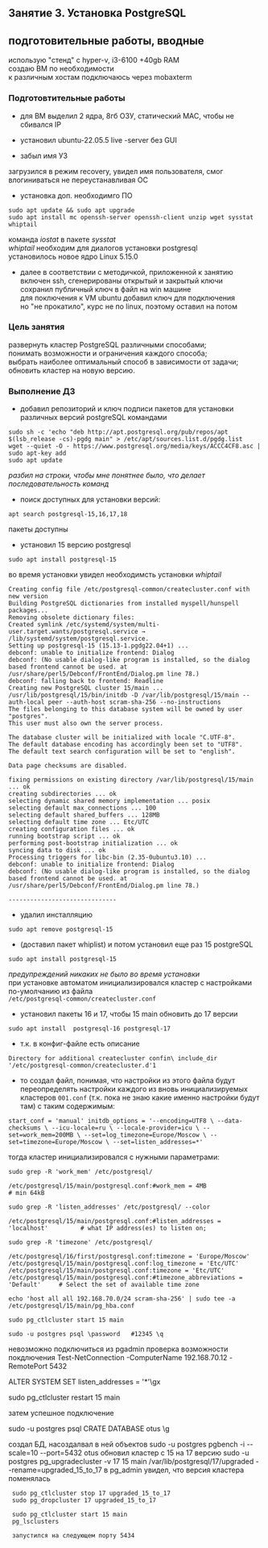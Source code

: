 ## Занятие 3. Установка PostgreSQL

## подготовительные работы, вводные

использую "стенд" с hyper-v, i3-6100 +40gb RAM\
создаю ВМ по необходимости\
к различным хостам подключаюсь через mobaxterm

### Подготовтительные работы
* для ВМ выделил 2 ядра, 8гб ОЗУ, статический MAC, чтобы не сбивался IP

* установил ubuntu-22.05.5 live -server без GUI

* забыл имя УЗ

загрузился в режим recovery, увидел имя пользователя, смог влогиниваться не переустанавливая ОС

* установка доп. необходимго ПО

```sudo apt update && sudo apt upgrade```\
```sudo apt install mc openssh-server openssh-client unzip wget sysstat whiptail```

команда _iostat_ в пакете _sysstat_\
_whiptail_ необходим для диалогов установки postgresql\
установилось новое ядро Linux 5.15.0

* далее в соответствии с методичкой, приложенной к занятию\
включен ssh, сгенерированы открытый и закрытый ключи\
сохранил публичный ключ в файл на win машине\
для поключения к VM ubuntu добавил ключ для подключения\
но "не прокатило", курс не по  linux, поэтому оставил на потом

### Цель занятия

развернуть кластер PostgreSQL различными способами;\
понимать возможности и ограничения каждого способа;\
выбрать наиболее оптимальный способ в зависимости от задачи;\
обновить кластер на новую версию.

### Выполнение ДЗ

* добавил репозиторий и ключ подписи пакетов для установки различных версий postgreSQL командами

```sudo sh -c 'echo "deb http://apt.postgresql.org/pub/repos/apt $(lsb_release -cs)-pgdg main" > /etc/apt/sources.list.d/pgdg.list```\
```wget --quiet -O - https://www.postgresql.org/media/keys/ACCC4CF8.asc | sudo apt-key add```\
```sudo apt update```

_разбил на строки, чтобы мне понятнее было, что делает последовательность команд_

* поиск доступных для установки версий:

```apt search postgresql-15,16,17,18```

пакеты доступны

* установил 15 версию postgresql

```sudo apt install postgresql-15```

во время установки увидел необходимсть установки _whiptail_

```------------------------------
Creating config file /etc/postgresql-common/createcluster.conf with new version
Building PostgreSQL dictionaries from installed myspell/hunspell packages...
Removing obsolete dictionary files:
Created symlink /etc/systemd/system/multi-user.target.wants/postgresql.service → /lib/systemd/system/postgresql.service.
Setting up postgresql-15 (15.13-1.pgdg22.04+1) ...
debconf: unable to initialize frontend: Dialog
debconf: (No usable dialog-like program is installed, so the dialog based frontend cannot be used. at /usr/share/perl5/Debconf/FrontEnd/Dialog.pm line 78.)
debconf: falling back to frontend: Readline
Creating new PostgreSQL cluster 15/main ...
/usr/lib/postgresql/15/bin/initdb -D /var/lib/postgresql/15/main --auth-local peer --auth-host scram-sha-256 --no-instructions
The files belonging to this database system will be owned by user "postgres".
This user must also own the server process.

The database cluster will be initialized with locale "C.UTF-8".
The default database encoding has accordingly been set to "UTF8".
The default text search configuration will be set to "english".

Data page checksums are disabled.

fixing permissions on existing directory /var/lib/postgresql/15/main ... ok
creating subdirectories ... ok
selecting dynamic shared memory implementation ... posix
selecting default max_connections ... 100
selecting default shared_buffers ... 128MB
selecting default time zone ... Etc/UTC
creating configuration files ... ok
running bootstrap script ... ok
performing post-bootstrap initialization ... ok
syncing data to disk ... ok
Processing triggers for libc-bin (2.35-0ubuntu3.10) ...
debconf: unable to initialize frontend: Dialog
debconf: (No usable dialog-like program is installed, so the dialog based frontend cannot be used. at /usr/share/perl5/Debconf/FrontEnd/Dialog.pm line 78.)

------------------------------
```

* удалил инсталляцию

```sudo apt remove postgresql-15```

* (доставил пакет whiplist) и потом установил еще раз 15 postgreSQL

```sudo apt install postgresql-15```

_предупреждений никаких не было во время установки_\
при установке автоматом инициализировался кластер с настройками по-умолчанию из файла\
```/etc/postgresql-common/createcluster.conf```

* установил пакеты 16 и 17, чтобы 15 main обновить до 17 версии

```sudo apt install  postgresql-16 postgresql-17```

* т.к. в конфиг-файле есть описание

``Directory for additional createcluster confiп\
include_dir '/etc/postgresql-common/createcluster.d'1
``
* то создал файл, понимая, что настройки из этого файла будут переопределять настройки каждого из вновь инициализируемых кластеров ```001.conf``` (т.к. пока не знаю какие именно настройки будут там) с таким содержимым:

``start_conf = 'manual'
initdb_options = '--encoding=UTF8 \
--data-checksums \
--icu-locale=ru \
--locale-provider=icu \
--set=work_mem=200MB \
--set=log_timezone=Europe/Moscow \
--set=timezone=Europe/Moscow \
--set=listen_addresses=*'
``

тогда кластер инициализировался с нужными параметрами:

``sudo grep -R 'work_mem' /etc/postgresql/``
```/etc/postgresql/16/first/postgresql.conf:work_mem = 200MB                       # min 64kB
/etc/postgresql/15/main/postgresql.conf:#work_mem = 4MB                         # min 64kB
```

``sudo grep -R 'listen_addresses' /etc/postgresql/ --color``
```/etc/postgresql/16/first/postgresql.conf:listen_addresses = '*'                 # what IP address(es) to listen on;
/etc/postgresql/15/main/postgresql.conf:#listen_addresses = 'localhost'         # what IP address(es) to listen on;
```
 
``sudo grep -R 'timezone' /etc/postgresql/ ``
```/etc/postgresql/16/first/postgresql.conf:log_timezone = 'Europe/Moscow'
/etc/postgresql/16/first/postgresql.conf:timezone = 'Europe/Moscow'
/etc/postgresql/15/main/postgresql.conf:log_timezone = 'Etc/UTC'
/etc/postgresql/15/main/postgresql.conf:timezone = 'Etc/UTC'
/etc/postgresql/15/main/postgresql.conf:#timezone_abbreviations = 'Default'     # Select the set of available time zone
```

``echo 'host all all 192.168.70.0/24 scram-sha-256' | sudo tee -a   /etc/postgresql/15/main/pg_hba.conf``

``sudo pg_ctlcluster start 15 main``

``sudo -u postgres psql
    \password   #12345
    \q
``

  нeвозможно подключиться из pgadmin
  проверка возможности покдлючения
  Test-NetConnection -ComputerName 192.168.70.12 -RemotePort 5432
  
   ALTER SYSTEM SET listen_addresses = '*'\gx
   
   sudo pg_ctlcluster restart 15 main 
   
   затем успешное подключение
   
   sudo -u postgres psql
   CRATE DATABASE otus \g
   
   
   создал БД, насоздалвал в ней объектов
    sudo -u postgres pgbench -i --scale=10  --port=5432 otus
    обновил кластер с 15 на 17 версию
     sudo -u postgres pg_upgradecluster -v 17 15 main /var/lib/postgresql/17/upgraded --rename=upgraded_15_to_17
     в pg_admin увидел, что версия кластера поменялась
     
     sudo pg_ctlcluster stop 17 upgraded_15_to_17
     sudo pg_dropcluster 17 upgraded_15_to_17
     
     sudo pg_ctlcluster start 15 main 
     pg_lsclusters
     
     запустился на следующем порту 5434
     
     